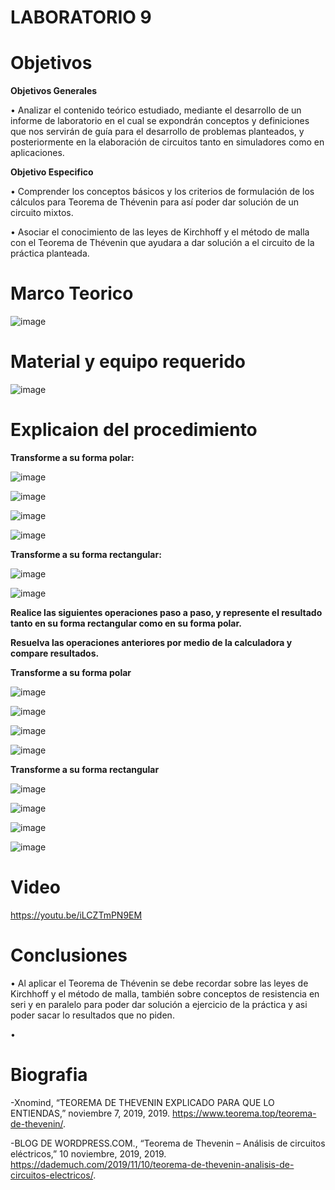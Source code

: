 # LABORATORIO 9

# Objetivos


**Objetivos Generales**

• Analizar el contenido teórico estudiado, mediante el desarrollo de un informe de laboratorio en el cual se expondrán conceptos y definiciones que nos servirán de guía para el desarrollo de problemas planteados, y posteriormente en la elaboración de circuitos tanto en simuladores como en aplicaciones.

**Objetivo Especifico**

• Comprender los conceptos básicos y los criterios de formulación de los cálculos para Teorema de Thévenin para así poder dar solución de un circuito mixtos.

• Asociar el conocimiento de las leyes de Kirchhoff y el método de malla con el Teorema de Thévenin que ayudara a dar solución a el circuito de la práctica planteada.

# Marco Teorico

![image](https://user-images.githubusercontent.com/84587118/133174459-8031a57d-a29d-4e21-b199-6fcc9ef1e5e1.png)


# Material y equipo requerido

![image](https://user-images.githubusercontent.com/84585835/133261052-defe1d54-c958-4541-8b24-18e3a1a33987.png)

# Explicaion del procedimiento

**Transforme a su forma polar:**

![image](https://user-images.githubusercontent.com/84585835/133273761-ce9daea6-f680-4979-af76-5681bc231d29.png)


![image](https://user-images.githubusercontent.com/84585835/133273484-06edbcc7-ad5f-4fa6-871b-9df82eae9de3.png)

![image](https://user-images.githubusercontent.com/84585835/133273553-14c9bdeb-0cc9-409b-8637-8ed48908fb2a.png)

![image](https://user-images.githubusercontent.com/84585835/133273627-533a2129-62ea-4ca6-85ce-8236c1202f67.png)

**Transforme a su forma rectangular:**

![image](https://user-images.githubusercontent.com/84585835/133274171-49807cbf-343e-4065-ae14-29df8e8f7c0f.png)

![image](https://user-images.githubusercontent.com/84585835/133274201-44234fbb-3957-4492-9610-d9291c2d0421.png)


**Realice las siguientes operaciones paso a paso, y represente el resultado tanto en su
forma rectangular como en su forma polar.**




**Resuelva las operaciones anteriores por medio de la calculadora y compare
resultados.**

**Transforme a su forma polar**

![image](https://user-images.githubusercontent.com/84585835/133276692-f59864a9-c924-467d-ad9f-96d06b344487.png)

![image](https://user-images.githubusercontent.com/84585835/133276774-0f5815cb-8806-4acc-a29d-9cc9f0819b71.png)

![image](https://user-images.githubusercontent.com/84585835/133276948-5a2bfe05-891f-4163-ae8a-b3e8e15464bc.png)

![image](https://user-images.githubusercontent.com/84585835/133277092-f38ea98d-a709-42fb-94eb-2a0409473f56.png)


**Transforme a su forma rectangular**

![image](https://user-images.githubusercontent.com/84585835/133277212-f3083d07-b9c1-4dd2-ab07-0fc24cd1cab2.png)

![image](https://user-images.githubusercontent.com/84585835/133277298-bac42416-befa-46af-9720-d7854b91eef3.png)

![image](https://user-images.githubusercontent.com/84585835/133277416-51b3cad2-4794-4c0a-ba45-7625957fd76e.png)

![image](https://user-images.githubusercontent.com/84585835/133277520-93b5c887-42d5-4a87-8fa4-1f4a167daa0d.png)

# Video
https://youtu.be/iLCZTmPN9EM

# Conclusiones
• Al aplicar el Teorema de Thévenin se debe recordar sobre las leyes de Kirchhoff y el método de malla, también sobre conceptos de resistencia en seri y en paralelo para poder dar solución a ejercicio de la práctica y asi poder sacar lo resultados que no piden.

•

# Biografia

-Xnomind, “TEOREMA DE THEVENIN EXPLICADO PARA QUE LO ENTIENDAS,” noviembre 7, 2019, 2019. https://www.teorema.top/teorema-de-thevenin/.

-BLOG DE WORDPRESS.COM., “Teorema de Thevenin – Análisis de circuitos eléctricos,” 10 noviembre, 2019, 2019. https://dademuch.com/2019/11/10/teorema-de-thevenin-analisis-de-circuitos-electricos/.
